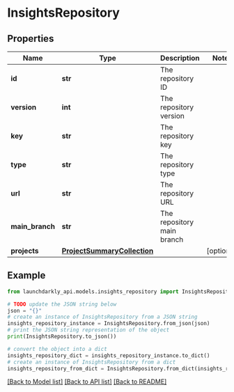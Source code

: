 # InsightsRepository


## Properties

Name | Type | Description | Notes
------------ | ------------- | ------------- | -------------
**id** | **str** | The repository ID | 
**version** | **int** | The repository version | 
**key** | **str** | The repository key | 
**type** | **str** | The repository type | 
**url** | **str** | The repository URL | 
**main_branch** | **str** | The repository main branch | 
**projects** | [**ProjectSummaryCollection**](ProjectSummaryCollection.md) |  | [optional] 

## Example

```python
from launchdarkly_api.models.insights_repository import InsightsRepository

# TODO update the JSON string below
json = "{}"
# create an instance of InsightsRepository from a JSON string
insights_repository_instance = InsightsRepository.from_json(json)
# print the JSON string representation of the object
print(InsightsRepository.to_json())

# convert the object into a dict
insights_repository_dict = insights_repository_instance.to_dict()
# create an instance of InsightsRepository from a dict
insights_repository_from_dict = InsightsRepository.from_dict(insights_repository_dict)
```
[[Back to Model list]](../README.md#documentation-for-models) [[Back to API list]](../README.md#documentation-for-api-endpoints) [[Back to README]](../README.md)


